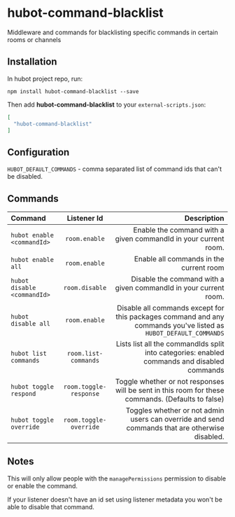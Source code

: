 # hubot-command-blacklist

Middleware and commands for blacklisting specific commands in certain rooms or
channels

## Installation

In hubot project repo, run:

`npm install hubot-command-blacklist --save`

Then add **hubot-command-blacklist** to your `external-scripts.json`:

```json
[
  "hubot-command-blacklist"
]
```

## Configuration

`HUBOT_DEFAULT_COMMANDS` - comma separated list of command ids that can't be disabled.


## Commands

| Command | Listener Id | Description|
|:---| :---: | ---:|
`hubot enable <commandId>` | `room.enable` | Enable the command with a given commandId in your current room.
`hubot enable all` | `room.enable` | Enable all commands in the current room
`hubot disable <commandId>` | `room.disable` | Disable the command with a given commandId in your current room.
`hubot disable all` | `room.enable` | Disable all commands except for this packages command and any commands you've listed as `HUBOT_DEFAULT_COMMANDS`
`hubot list commands` | `room.list-commands` | Lists list all the commandIds split into categories: enabled commands and disabled commands
`hubot toggle respond` | `room.toggle-response` | Toggle whether or not responses will be sent in this room for these commands. (Defaults to false)
`hubot toggle override` | `room.toggle-override` | Toggles whether or not admin users can override and send commands that are otherwise disabled.

## Notes

This will only allow people with the `managePermissions` permission to disable or enable the command.

If your listener doesn't have an id set using listener metadata you won't be able to disable that command.
